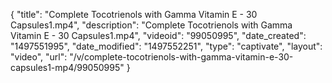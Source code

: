 {
    "title": "Complete Tocotrienols with Gamma Vitamin E - 30 Capsules1.mp4",
    "description": "Complete Tocotrienols with Gamma Vitamin E - 30 Capsules1.mp4",
    "videoid": "99050995",
    "date_created": "1497551995",
    "date_modified": "1497552251",
    "type": "captivate",
    "layout": "video",
    "url": "\/v\/complete-tocotrienols-with-gamma-vitamin-e-30-capsules1-mp4\/99050995"
}